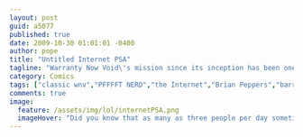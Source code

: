 ```yaml
---
layout: post
guid: a5077
published: true
date: 2009-10-30 01:01:01 -0400
author: pope
title: "Untitled Internet PSA"
tagline: "Warranty Now Void\'s mission since its inception has been one of informing and educating. We continue our proud tradition today with a comic highlighting the dangers that lurk between the tubes of one of man\'s mightiest, and sleaziest accomplishments: the Internet."
category: Comics
tags: ["classic wnv","PFFFFT NERD","the Internet","Brian Peppers","barrel rolls","memes","no but seriously hide from 4chan"]
comments: true 
image:
  feature: /assets/img/lol/internetPSA.png
  imageHover: "Did you know that as many as three people per day sometimes connect to Internet Web-Sites? This has to stop. Now."
---
```


